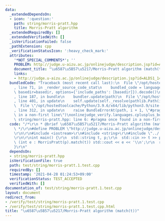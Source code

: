 ```yaml
---
data:
  _extendedDependsOn:
  - icon: ':question:'
    path: string/morris-pratt.hpp
    title: Morris-Pratt algorithm
  _extendedRequiredBy: []
  _extendedVerifiedWith: []
  _isVerificationFailed: false
  _pathExtension: cpp
  _verificationStatusIcon: ':heavy_check_mark:'
  attributes:
    '*NOT_SPECIAL_COMMENTS*': ''
    PROBLEM: http://judge.u-aizu.ac.jp/onlinejudge/description.jsp?id=ALDS1_14_B
    document_title: "\u6587\u5B57\u5217/Morris-Pratt algorithm (match(t))"
    links:
    - http://judge.u-aizu.ac.jp/onlinejudge/description.jsp?id=ALDS1_14_B
  bundledCode: "Traceback (most recent call last):\n  File \"/opt/hostedtoolcache/Python/3.9.6/x64/lib/python3.9/site-packages/onlinejudge_verify/documentation/build.py\"\
    , line 71, in _render_source_code_stat\n    bundled_code = language.bundle(stat.path,\
    \ basedir=basedir, options={'include_paths': [basedir]}).decode()\n  File \"/opt/hostedtoolcache/Python/3.9.6/x64/lib/python3.9/site-packages/onlinejudge_verify/languages/cplusplus.py\"\
    , line 187, in bundle\n    bundler.update(path)\n  File \"/opt/hostedtoolcache/Python/3.9.6/x64/lib/python3.9/site-packages/onlinejudge_verify/languages/cplusplus_bundle.py\"\
    , line 401, in update\n    self.update(self._resolve(pathlib.Path(included), included_from=path))\n\
    \  File \"/opt/hostedtoolcache/Python/3.9.6/x64/lib/python3.9/site-packages/onlinejudge_verify/languages/cplusplus_bundle.py\"\
    , line 312, in update\n    raise BundleErrorAt(path, i + 1, \"#pragma once found\
    \ in a non-first line\")\nonlinejudge_verify.languages.cplusplus_bundle.BundleErrorAt:\
    \ string/morris-pratt.hpp: line 6: #pragma once found in a non-first line\n"
  code: "/*\r\n * @brief \u6587\u5B57\u5217/Morris-Pratt algorithm (match(t))\r\n\
    \ */\r\n#define PROBLEM \"http://judge.u-aizu.ac.jp/onlinejudge/description.jsp?id=ALDS1_14_B\"\
    \r\n\r\n#include <iostream>\r\n#include <string>\r\n#include \"../../string/morris-pratt.hpp\"\
    \r\n\r\nint main() {\r\n  std::string t, p;\r\n  std::cin >> t >> p;\r\n  for\
    \ (int e : MorrisPratt(p).match(t)) std::cout << e << '\\n';\r\n  return 0;\r\n\
    }\r\n"
  dependsOn:
  - string/morris-pratt.hpp
  isVerificationFile: true
  path: test/string/morris-pratt.1.test.cpp
  requiredBy: []
  timestamp: '2021-04-28 01:24:53+09:00'
  verificationStatus: TEST_ACCEPTED
  verifiedWith: []
documentation_of: test/string/morris-pratt.1.test.cpp
layout: document
redirect_from:
- /verify/test/string/morris-pratt.1.test.cpp
- /verify/test/string/morris-pratt.1.test.cpp.html
title: "\u6587\u5B57\u5217/Morris-Pratt algorithm (match(t))"
---
```

